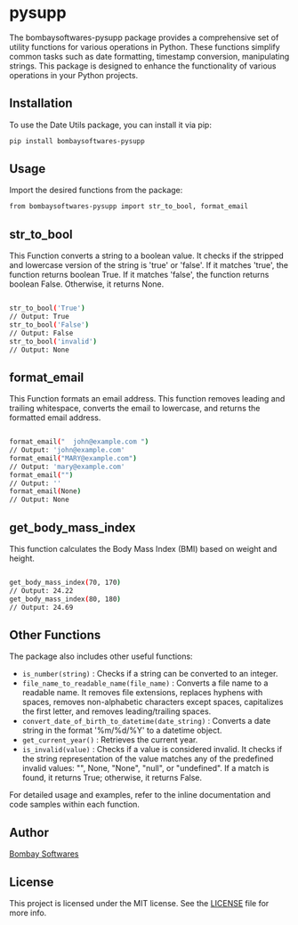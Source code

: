 # pysupp

The bombaysoftwares-pysupp package provides a comprehensive set of utility functions for various operations in Python. These functions simplify common tasks such as date formatting, timestamp conversion, manipulating strings. This package is designed to enhance the functionality of various operations in your Python projects.

## Installation

To use the Date Utils package, you can install it via pip:

```bash
pip install bombaysoftwares-pysupp
```

## Usage

Import the desired functions from the package:

```bash
from bombaysoftwares-pysupp import str_to_bool, format_email
```

## str_to_bool

This Function converts a string to a boolean value. It checks if the stripped and lowercase version of the string is 'true' or 'false'. If it matches 'true', the function returns boolean True. If it matches 'false', the function returns boolean False. Otherwise, it returns None.

```bash

str_to_bool('True')
// Output: True
str_to_bool('False')
// Output: False
str_to_bool('invalid')
// Output: None

```

## format_email

This Function formats an email address. This function removes leading and trailing whitespace, converts the email to lowercase, and returns the formatted email address.

```bash

format_email("  john@example.com ")
// Output: 'john@example.com'
format_email("MARY@example.com")
// Output: 'mary@example.com'
format_email("")
// Output: ''
format_email(None)
// Output: None

```

## get_body_mass_index

This function calculates the Body Mass Index (BMI) based on weight and height.

```bash

get_body_mass_index(70, 170)
// Output: 24.22
get_body_mass_index(80, 180)
// Output: 24.69

```

## Other Functions

The package also includes other useful functions:
- `is_number(string)` : Checks if a string can be converted to an integer.
- `file_name_to_readable_name(file_name)` : Converts a file name to a readable name. It removes file extensions, replaces hyphens with spaces, removes non-alphabetic characters except spaces, capitalizes the first letter, and removes leading/trailing spaces.
- `convert_date_of_birth_to_datetime(date_string)` : Converts a date string in the format '%m/%d/%Y' to a datetime object.
- `get_current_year()` : Retrieves the current year.
- `is_invalid(value)` : Checks if a value is considered invalid. It checks if the string representation of the value matches any of the predefined invalid values: "", None, "None", "null", or "undefined". If a match is found, it returns True; otherwise, it returns False.


For detailed usage and examples, refer to the inline documentation and code samples within each function.

## Author

[Bombay Softwares](https://www.bombaysoftwares.com/)

## License

This project is licensed under the MIT license. See the [LICENSE](LICENSE) file for more info.